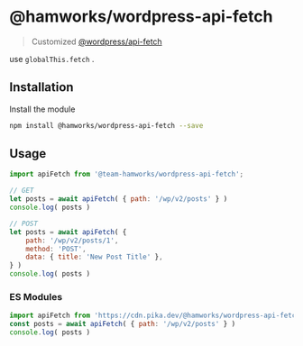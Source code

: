 # @hamworks/wordpress-api-fetch

> Customized [@wordpress/api-fetch](https://developer.wordpress.org/block-editor/packages/packages-api-fetch/) 

use `globalThis.fetch` .

## Installation

Install the module

```bash
npm install @hamworks/wordpress-api-fetch --save
```

## Usage

```js
import apiFetch from '@team-hamworks/wordpress-api-fetch';

// GET
let posts = await apiFetch( { path: '/wp/v2/posts' } )
console.log( posts )

// POST
let posts = await apiFetch( {
	path: '/wp/v2/posts/1',
	method: 'POST',
	data: { title: 'New Post Title' },
} )
console.log( posts )
```


### ES Modules

```js
import apiFetch from 'https://cdn.pika.dev/@hamworks/wordpress-api-fetch';
const posts = await apiFetch( { path: '/wp/v2/posts' } )
console.log( posts )
```
